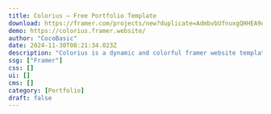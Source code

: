 ```yaml
---
title: Colorius — Free Portfolio Template
download: https://framer.com/projects/new?duplicate=AdmbvbUfnuxgQHHEA9qV&via=cocobasic&duplicateType=siteTemplate
demo: https://colorius.framer.website/
author: "CocoBasic"
date: 2024-11-30T08:21:34.023Z
description: "Colorius is a dynamic and colorful framer website template designed specifically for designers, agencies and any creatives."
ssg: ["Framer"]
css: []
ui: []
cms: []
category: [Portfolio]
draft: false
---
```

